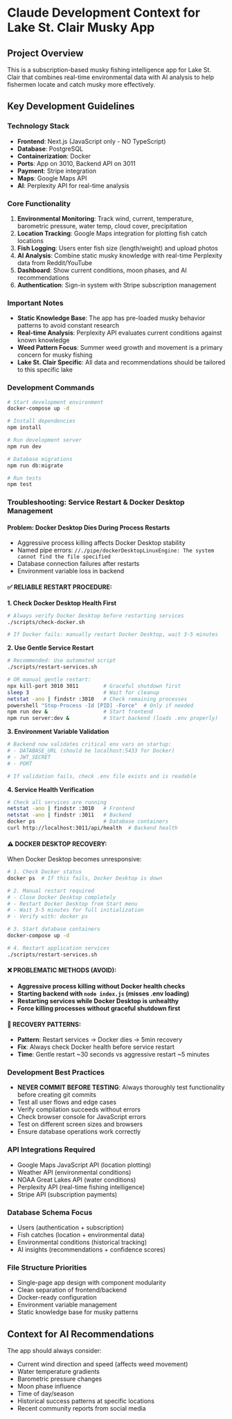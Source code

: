# Claude Development Context for Lake St. Clair Musky App

## Project Overview
This is a subscription-based musky fishing intelligence app for Lake St. Clair that combines real-time environmental data with AI analysis to help fishermen locate and catch musky more effectively.

## Key Development Guidelines

### Technology Stack
- **Frontend**: Next.js (JavaScript only - NO TypeScript)
- **Database**: PostgreSQL
- **Containerization**: Docker
- **Ports**: App on 3010, Backend API on 3011
- **Payment**: Stripe integration
- **Maps**: Google Maps API
- **AI**: Perplexity API for real-time analysis

### Core Functionality
1. **Environmental Monitoring**: Track wind, current, temperature, barometric pressure, water temp, cloud cover, precipitation
2. **Location Tracking**: Google Maps integration for plotting fish catch locations
3. **Fish Logging**: Users enter fish size (length/weight) and upload photos
4. **AI Analysis**: Combine static musky knowledge with real-time Perplexity data from Reddit/YouTube
5. **Dashboard**: Show current conditions, moon phases, and AI recommendations
6. **Authentication**: Sign-in system with Stripe subscription management

### Important Notes
- **Static Knowledge Base**: The app has pre-loaded musky behavior patterns to avoid constant research
- **Real-time Analysis**: Perplexity API evaluates current conditions against known knowledge
- **Weed Pattern Focus**: Summer weed growth and movement is a primary concern for musky fishing
- **Lake St. Clair Specific**: All data and recommendations should be tailored to this specific lake

### Development Commands
```bash
# Start development environment
docker-compose up -d

# Install dependencies
npm install

# Run development server
npm run dev

# Database migrations
npm run db:migrate

# Run tests
npm test
```

### Troubleshooting: Service Restart & Docker Desktop Management

#### Problem: Docker Desktop Dies During Process Restarts
- Aggressive process killing affects Docker Desktop stability
- Named pipe errors: `//./pipe/dockerDesktopLinuxEngine: The system cannot find the file specified`
- Database connection failures after restarts
- Environment variable loss in backend

#### ✅ RELIABLE RESTART PROCEDURE:

**1. Check Docker Desktop Health First**
```bash
# Always verify Docker Desktop before restarting services
./scripts/check-docker.sh

# If Docker fails: manually restart Docker Desktop, wait 3-5 minutes
```

**2. Use Gentle Service Restart**
```bash
# Recommended: Use automated script
./scripts/restart-services.sh

# OR manual gentle restart:
npx kill-port 3010 3011        # Graceful shutdown first
sleep 3                        # Wait for cleanup
netstat -ano | findstr :3010   # Check remaining processes
powershell "Stop-Process -Id [PID] -Force"  # Only if needed
npm run dev &                  # Start frontend
npm run server:dev &           # Start backend (loads .env properly)
```

**3. Environment Variable Validation**
```bash
# Backend now validates critical env vars on startup:
# - DATABASE_URL (should be localhost:5433 for Docker)
# - JWT_SECRET
# - PORT

# If validation fails, check .env file exists and is readable
```

**4. Service Health Verification**
```bash
# Check all services are running
netstat -ano | findstr :3010   # Frontend
netstat -ano | findstr :3011   # Backend  
docker ps                      # Database containers
curl http://localhost:3011/api/health  # Backend health
```

#### ⚠️ DOCKER DESKTOP RECOVERY:
When Docker Desktop becomes unresponsive:
```bash
# 1. Check Docker status
docker ps  # If this fails, Docker Desktop is down

# 2. Manual restart required
# - Close Docker Desktop completely
# - Restart Docker Desktop from Start menu  
# - Wait 3-5 minutes for full initialization
# - Verify with: docker ps

# 3. Start database containers
docker-compose up -d

# 4. Restart application services
./scripts/restart-services.sh
```

#### ❌ PROBLEMATIC METHODS (AVOID):
- **Aggressive process killing without Docker health checks**
- **Starting backend with `node index.js` (misses .env loading)**  
- **Restarting services while Docker Desktop is unhealthy**
- **Force killing processes without graceful shutdown first**

#### 🔧 RECOVERY PATTERNS:
- **Pattern**: Restart services → Docker dies → 5min recovery
- **Fix**: Always check Docker health before service restart
- **Time**: Gentle restart ~30 seconds vs aggressive restart ~5 minutes

### Development Best Practices
- **NEVER COMMIT BEFORE TESTING**: Always thoroughly test functionality before creating git commits
- Test all user flows and edge cases
- Verify compilation succeeds without errors
- Check browser console for JavaScript errors
- Test on different screen sizes and browsers
- Ensure database operations work correctly

### API Integrations Required
- Google Maps JavaScript API (location plotting)
- Weather API (environmental conditions)
- NOAA Great Lakes API (water conditions)
- Perplexity API (real-time fishing intelligence)
- Stripe API (subscription payments)

### Database Schema Focus
- Users (authentication + subscription)
- Fish catches (location + environmental data)
- Environmental conditions (historical tracking)
- AI insights (recommendations + confidence scores)

### File Structure Priorities
- Single-page app design with component modularity
- Clean separation of frontend/backend
- Docker-ready configuration
- Environment variable management
- Static knowledge base for musky patterns

## Context for AI Recommendations
The app should always consider:
- Current wind direction and speed (affects weed movement)
- Water temperature gradients
- Barometric pressure changes
- Moon phase influence
- Time of day/season
- Historical success patterns at specific locations
- Recent community reports from social media